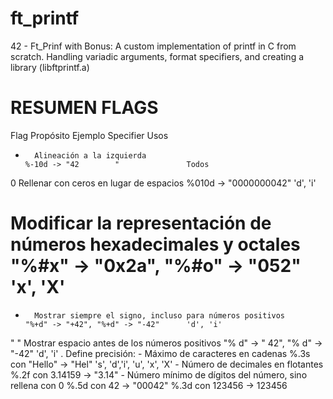 # ft_printf
42 - Ft_Prinf with Bonus: A custom implementation of printf in C from scratch. Handling variadic arguments, format specifiers, and creating a library (libftprintf.a)

# RESUMEN FLAGS

Flag	Propósito															Ejemplo								Specifier Usos
-		Alineación a la izquierda											%-10d -> "42        "				Todos
0		Rellenar con ceros en lugar de espacios								%010d -> "0000000042"				'd', 'i'
#		Modificar la representación de números hexadecimales y octales		"%#x" -> "0x2a", "%#o" -> "052"		'x', 'X'
+		Mostrar siempre el signo, incluso para números positivos			"%+d" -> "+42", "%+d" -> "-42"		'd', 'i'
" "		Mostrar espacio antes de los números positivos						"% d" -> " 42", "% d" -> "-42"		'd', 'i'
.		Define precisión:
		- Máximo de caracteres en cadenas									%.3s con "Hello" -> "Hel"			's', 'd','i', 'u', 'x', 'X'
		- Número de decimales en flotantes									%.2f con 3.14159 -> "3.14"
		- Número mínimo de dígitos del número, sino rellena con 0			%.5d con 42 -> "00042"
																			%.3d con 123456 -> 123456
